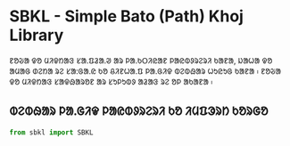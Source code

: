# SBKL - Simple Bato (Path) Khoj Library

ᱱᱚᱶᱟ ᱫᱚ ᱢᱤᱫᱴᱟᱝ ᱥᱟᱹᱯᱲᱟᱹᱣ ᱟᱨ ᱞᱟᱹᱠᱛᱤᱭᱟᱱ ᱞᱟᱭᱵᱽᱨᱮᱨᱤ ᱠᱟᱱᱟ, ᱡᱟᱦᱟ ᱫᱚ ᱟᱢᱟᱜ ᱰᱮᱴᱟ ᱨᱮ ᱥᱟᱺᱜᱟᱹᱭ ᱠᱚ ᱪᱤᱱᱦᱟᱹᱯ ᱞᱟᱹᱜᱤᱫ ᱵᱮᱵᱷᱟᱨ ᱦᱩᱭᱩᱜ ᱠᱟᱱᱟ ᱾ ᱱᱚᱶᱟ ᱫᱚ ᱢᱤᱫᱴᱟᱝ ᱥᱟᱫᱷᱟᱨᱚᱱ ᱟᱨ ᱥᱩᱞᱩᱵᱽ ᱟᱲᱟᱝ ᱨᱮ ᱚᱞ ᱟᱠᱟᱱᱟ ᱾

## ᱵᱮᱵᱷᱟᱨ ᱞᱟᱹᱜᱤᱫ ᱞᱟᱭᱵᱽᱨᱮᱨᱤ ᱠᱚ ᱤᱢᱯᱳᱨᱴ ᱠᱚᱨᱜᱚ

```python
from sbkl import SBKL
